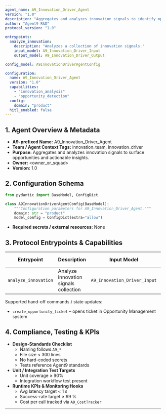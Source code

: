 ```yaml
---
agent_name: A9_Innovation_Driver_Agent
version: "1.0"
description: "Aggregates and analyzes innovation signals to identify opportunities and actionable insights."
author: "Agent9 R&D"
protocol_version: "1.0"

entrypoints:
  analyze_innovation:
    description: "Analyzes a collection of innovation signals."
    input_model: A9_Innovation_Driver_Input
    output_model: A9_Innovation_Driver_Output

config_model: A9InnovationDriverAgentConfig

configuration:
  name: A9_Innovation_Driver_Agent
  version: "1.0"
  capabilities:
    - "innovation_analysis"
    - "opportunity_detection"
  config:
    domain: "product"
  hitl_enabled: false
---
```


## 1. Agent Overview & Metadata
- **A9-prefixed Name:** A9_Innovation_Driver_Agent
- **Team / Agent Context Tags:** innovation_team, innovation_driver
- **Purpose:** Aggregates and analyzes innovation signals to surface opportunities and actionable insights.
- **Owner:** <owner_or_squad>
- **Version:** 1.0

## 2. Configuration Schema
```python
from pydantic import BaseModel, ConfigDict

class A9InnovationDriverAgentConfig(BaseModel):
    """Configuration parameters for A9_Innovation_Driver_Agent."""
    domain: str = "product"
    model_config = ConfigDict(extra="allow")
```
- **Required secrets / external resources:** None

## 3. Protocol Entrypoints & Capabilities
| Entrypoint | Description | Input Model | Output Model | Side-effects |
|------------|-------------|-------------|--------------|--------------|
| `analyze_innovation` | Analyze innovation signals collection | `A9_Innovation_Driver_Input` | `A9_Innovation_Driver_Output` | logs analysis |

Supported hand-off commands / state updates:
- `create_opportunity_ticket` – opens ticket in Opportunity Management system

## 4. Compliance, Testing & KPIs
- **Design-Standards Checklist**
  - Naming follows `A9_*`
  - File size < 300 lines
  - No hard-coded secrets
  - Tests reference Agent9 standards
- **Unit / Integration Test Targets**
  - Unit coverage ≥ 90%
  - Integration workflow test present
- **Runtime KPIs & Monitoring Hooks**
  - Avg latency target < 1 s
  - Success-rate target ≥ 99 %
  - Cost per call tracked via `A9_CostTracker`

---
